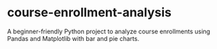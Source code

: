 # course-enrollment-analysis
 A beginner-friendly Python project to analyze course enrollments using Pandas and Matplotlib with bar and pie charts.
